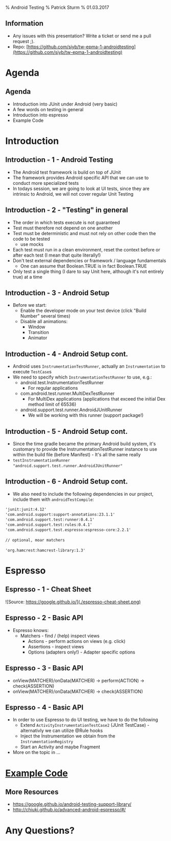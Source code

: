 % Android Testing
% Patrick Sturm
% 01.03.2017

## Information

* Any issues with this presentation? Write a ticket or send me a pull request ;).
* Repo: [https://github.com/siyb/tw-epma-1-androidtesting](https://github.com/siyb/tw-epma-1-androidtesting)

# Agenda

## Agenda

* Introduction into JUnit under Android (very basic)
* A few words on testing in general
* Introduction into espresso
* Example Code

# Introduction

## Introduction - 1 - Android Testing

* The Android test framework is build on top of JUnit
* The framework provides Android specific API that we can use to conduct more specialized tests
* In todays session, we are going to look at UI tests, since they are intrinsic to Android, we will not cover regular Unit Testing

## Introduction - 2 - "Testing" in general

* The order in which tests execute is not guaranteed
* Test must therefore not depend on one another
* Test must be deterministic and must not rely on other code then the code to be tested
  * use mocks
* Each test must run in a clean environment, reset the context before or after each test (I mean that quite literally!)
* Don't test external dependencies or framework / language fundamentals
  * One can assume that Boolean.TRUE is in fact Boolean.TRUE
* Only test a single thing (I dare to say Unit here, although it's not entirely true) at a time

## Introduction - 3 - Android Setup

* Before we start:
  * Enable the developer mode on your test device (click "Build Number" several times)
  * Disable all animations:
    * Window
    * Transition
    * Animator

## Introduction - 4 - Android Setup cont.

* Android uses ```InstrumentationTestRunner```, actually an ```Instrumentation``` to execute ```TestCase```s
* We need to specify which ```InstrumentationTestRunner``` to use, e.g.:
  * android.test.InstrumentationTestRunner
    * For regular applications
  * com.android.test.runner.MultiDexTestRunner
    * For MultiDex applications (applications that exceed the initial Dex method limit of 65536)
  * android.support.test.runner.AndroidJUnitRunner
    * We will be working with this runner (support package!)

## Introduction - 5 - Android Setup cont.

* Since the time gradle became the primary Android build system, it's customary to provide the InstrumentationTestRunner instance to use within the build file (before Manifest) - It's all the same really
* ```testInstrumentationRunner "android.support.test.runner.AndroidJUnitRunner"```

## Introduction - 6 - Android Setup cont.

* We also need to include the following dependencies in our project, include them with ```androidTestCompile```:

```
'junit:junit:4.12'
'com.android.support:support-annotations:23.1.1'
'com.android.support.test:runner:0.4.1'
'com.android.support.test:rules:0.4.1'
'com.android.support.test.espresso:espresso-core:2.2.1'

// optional, moar matchers

'org.hamcrest:hamcrest-library:1.3'

```

# Espresso

## Espresso - 1 - Cheat Sheet

![Source: https://google.github.io/](./espresso-cheat-sheet.png)

## Espresso - 2 - Basic API

* Espresso knows:
  * Matchers - find / (help) inspect views
    * Actions - perform actions on views (e.g. click)
    * Assertions - inspect views
    * Options (adapters only!) - Adapter specific options

## Espresso - 3 - Basic API

* onView(MATCHER)/onData(MATCHER) -> perform(ACTION) -> check(ASSERTION)
* onView(MATCHER)/onData(MATCHER) -> check(ASSERTION)

## Espresso - 4 - Basic API

* In order to use Espresso to do UI testing, we have to do the following
  * Extend ```ActivityInstrumentationTestCase2``` (JUnit TestCase) - alternativly we can utilize @Rule hooks
  * Inject the Instrumentation we obtain from the ```InstrumentationRegistry```
  * Start an Activity and maybe Fragment
* More on the topic in ...
    

# [Example Code](https://github.com/SphericalElephant/android-example-androidtesting)

## More Resources

* https://google.github.io/android-testing-support-library/
* http://chiuki.github.io/advanced-android-espresso/#/

# Any Questions?
